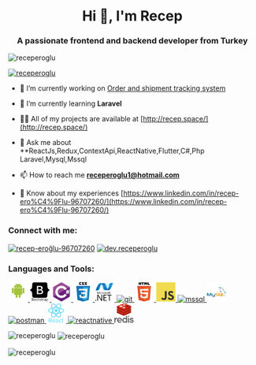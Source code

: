 <h1 align="center">Hi 👋, I'm Recep</h1>
<h3 align="center">A passionate frontend  and backend  developer from Turkey</h3>

<p align="left"> <img src="https://komarev.com/ghpvc/?username=receperoglu&label=Profile%20views&color=0e75b6&style=flat" alt="receperoglu" /> </p>

<p align="left"> <a href="https://github.com/ryo-ma/github-profile-trophy"><img src="https://github-profile-trophy.vercel.app/?username=receperoglu" alt="receperoglu" /></a> </p>

- 🔭 I’m currently working on [Order and shipment tracking system](https://github.com/receperoglu/SevkReactYeni-main)

- 🌱 I’m currently learning **Laravel**

- 👨‍💻 All of my projects are available at [http://recep.space/](http://recep.space/)

- 💬 Ask me about  **ReactJs,Redux,ContextApi,ReactNative,Flutter,C#,Php Laravel,Mysql,Mssql

- 📫 How to reach me **receperoglu1@hotmail.com**

- 📄 Know about my experiences [https://www.linkedin.com/in/recep-ero%C4%9Flu-96707260/](https://www.linkedin.com/in/recep-ero%C4%9Flu-96707260/)

<h3 align="left">Connect with me:</h3>
<p align="left">
<a href="https://linkedin.com/in/recep-eroğlu-96707260" target="blank"><img align="center" src="https://raw.githubusercontent.com/rahuldkjain/github-profile-readme-generator/master/src/images/icons/Social/linked-in-alt.svg" alt="recep-eroğlu-96707260" height="30" width="40" /></a>
<a href="https://instagram.com/dev.receperoglu" target="blank"><img align="center" src="https://raw.githubusercontent.com/rahuldkjain/github-profile-readme-generator/master/src/images/icons/Social/instagram.svg" alt="dev.receperoglu" height="30" width="40" /></a>
</p>

<h3 align="left">Languages and Tools:</h3>
<p align="left"> <a href="https://developer.android.com" target="_blank"> <img src="https://raw.githubusercontent.com/devicons/devicon/master/icons/android/android-original-wordmark.svg" alt="android" width="40" height="40"/> </a>  <a href="https://getbootstrap.com" target="_blank"> <img src="https://raw.githubusercontent.com/devicons/devicon/master/icons/bootstrap/bootstrap-plain-wordmark.svg" alt="bootstrap" width="40" height="40"/> </a> <a href="https://www.w3schools.com/cs/" target="_blank"> <img src="https://raw.githubusercontent.com/devicons/devicon/master/icons/csharp/csharp-original.svg" alt="csharp" width="40" height="40"/> </a> <a href="https://www.w3schools.com/css/" target="_blank"> <img src="https://raw.githubusercontent.com/devicons/devicon/master/icons/css3/css3-original-wordmark.svg" alt="css3" width="40" height="40"/> </a> <a href="https://dotnet.microsoft.com/" target="_blank"> <img src="https://raw.githubusercontent.com/devicons/devicon/master/icons/dot-net/dot-net-original-wordmark.svg" alt="dotnet" width="40" height="40"/> </a> <a href="https://git-scm.com/" target="_blank"> <img src="https://www.vectorlogo.zone/logos/git-scm/git-scm-icon.svg" alt="git" width="40" height="40"/> </a> <a href="https://www.w3.org/html/" target="_blank"> <img src="https://raw.githubusercontent.com/devicons/devicon/master/icons/html5/html5-original-wordmark.svg" alt="html5" width="40" height="40"/> </a> <a href="https://developer.mozilla.org/en-US/docs/Web/JavaScript" target="_blank"> <img src="https://raw.githubusercontent.com/devicons/devicon/master/icons/javascript/javascript-original.svg" alt="javascript" width="40" height="40"/> </a>   <a href="https://www.microsoft.com/en-us/sql-server" target="_blank"> <img src="https://www.svgrepo.com/show/303229/microsoft-sql-server-logo.svg" alt="mssql" width="40" height="40"/> </a> <a href="https://www.mysql.com/" target="_blank"> <img src="https://raw.githubusercontent.com/devicons/devicon/master/icons/mysql/mysql-original-wordmark.svg" alt="mysql" width="40" height="40"/> </a> <a href="https://postman.com" target="_blank"> <img src="https://www.vectorlogo.zone/logos/getpostman/getpostman-icon.svg" alt="postman" width="40" height="40"/> </a> <a href="https://reactjs.org/" target="_blank"> <img src="https://raw.githubusercontent.com/devicons/devicon/master/icons/react/react-original-wordmark.svg" alt="react" width="40" height="40"/> </a> <a href="https://reactnative.dev/" target="_blank"> <img src="https://reactnative.dev/img/header_logo.svg" alt="reactnative" width="40" height="40"/> </a> <a href="https://redis.io" target="_blank"> <img src="https://raw.githubusercontent.com/devicons/devicon/master/icons/redis/redis-original-wordmark.svg" alt="redis" width="40" height="40"/> </a> </p>

<p><img align="left" src="https://github-readme-stats.vercel.app/api/top-langs?username=receperoglu&show_icons=true&locale=en&layout=compact" alt="receperoglu" /></p>

<p>&nbsp;<img align="center" src="https://github-readme-stats.vercel.app/api?username=receperoglu&show_icons=true&locale=en" alt="receperoglu" /></p>

<p><img align="center" src="https://github-readme-streak-stats.herokuapp.com/?user=receperoglu&" alt="receperoglu" /></p>
